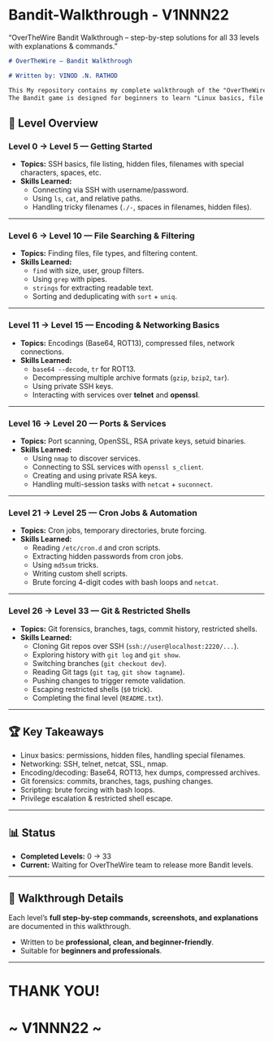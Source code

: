 # Bandit-Walkthrough - V1NNN22
“OverTheWire Bandit Walkthrough – step-by-step solutions for all 33 levels with explanations &amp; commands.”

```markdown
# OverTheWire — Bandit Walkthrough  

# Written by: VINOD .N. RATHOD 

This My repository contains my complete walkthrough of the "OverTheWire Bandit Wargame", covering all levels from "Level 0 → Level 33".  
The Bandit game is designed for beginners to learn "Linux basics, file system navigation, permissions, networking, Git, and privilege escalation techniques" in a practical, hands-on way.  
````
## 📖 Level Overview  
### Level 0 → Level 5 — Getting Started  
* **Topics:** SSH basics, file listing, hidden files, filenames with special characters, spaces, etc.  
* **Skills Learned:**  
  * Connecting via SSH with username/password.  
  * Using `ls`, `cat`, and relative paths.  
  * Handling tricky filenames (`./-`, spaces in filenames, hidden files).  
---
### Level 6 → Level 10 — File Searching & Filtering  
* **Topics:** Finding files, file types, and filtering content.  
* **Skills Learned:**  
  * `find` with size, user, group filters.  
  * Using `grep` with pipes.  
  * `strings` for extracting readable text.  
  * Sorting and deduplicating with `sort` + `uniq`.  
---
### Level 11 → Level 15 — Encoding & Networking Basics  
* **Topics:** Encodings (Base64, ROT13), compressed files, network connections.  
* **Skills Learned:**  
  * `base64 --decode`, `tr` for ROT13.  
  * Decompressing multiple archive formats (`gzip`, `bzip2`, `tar`).  
  * Using private SSH keys.  
  * Interacting with services over **telnet** and **openssl**.  
---
### Level 16 → Level 20 — Ports & Services  
* **Topics:** Port scanning, OpenSSL, RSA private keys, setuid binaries.  
* **Skills Learned:**  
  * Using `nmap` to discover services.  
  * Connecting to SSL services with `openssl s_client`.  
  * Creating and using private RSA keys.  
  * Handling multi-session tasks with `netcat` + `suconnect`.  
---
### Level 21 → Level 25 — Cron Jobs & Automation  
* **Topics:** Cron jobs, temporary directories, brute forcing.  
* **Skills Learned:**  
  * Reading `/etc/cron.d` and cron scripts.  
  * Extracting hidden passwords from cron jobs.  
  * Using `md5sum` tricks.  
  * Writing custom shell scripts.  
  * Brute forcing 4-digit codes with bash loops and `netcat`.  
---
### Level 26 → Level 33 — Git & Restricted Shells  
* **Topics:** Git forensics, branches, tags, commit history, restricted shells.  
* **Skills Learned:**  
  * Cloning Git repos over SSH (`ssh://user@localhost:2220/...`).  
  * Exploring history with `git log` and `git show`.  
  * Switching branches (`git checkout dev`).  
  * Reading Git tags (`git tag`, `git show tagname`).  
  * Pushing changes to trigger remote validation.  
  * Escaping restricted shells (`$0` trick).  
  * Completing the final level (`README.txt`).  
---
## 🏆 Key Takeaways  
* Linux basics: permissions, hidden files, handling special filenames.  
* Networking: SSH, telnet, netcat, SSL, nmap.  
* Encoding/decoding: Base64, ROT13, hex dumps, compressed archives.  
* Git forensics: commits, branches, tags, pushing changes.  
* Scripting: brute forcing with bash loops.  
* Privilege escalation & restricted shell escape.  
---
## 📊 Status  
* **Completed Levels:** 0 → 33  
* **Current:** Waiting for OverTheWire team to release more Bandit levels.  
---
## 📂 Walkthrough Details  
Each level’s **full step-by-step commands, screenshots, and explanations** are documented in this walkthrough.  
* Written to be **professional, clean, and beginner-friendly**.  
* Suitable for **beginners and professionals**.  
----

# THANK YOU!
# \~ **V1NNN22** \~
